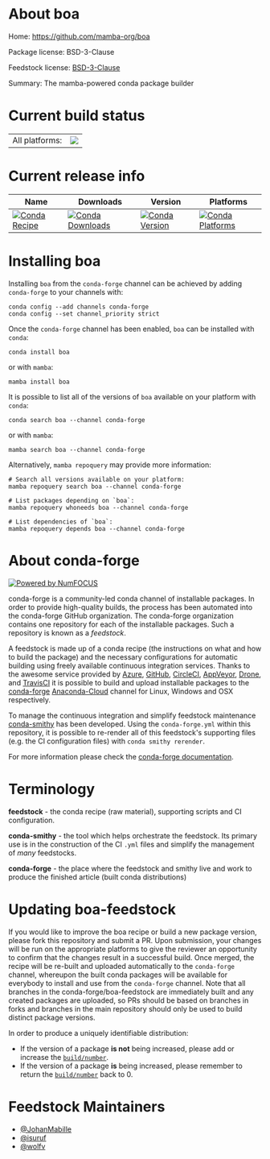 About boa
=========

Home: https://github.com/mamba-org/boa

Package license: BSD-3-Clause

Feedstock license: [BSD-3-Clause](https://github.com/conda-forge/boa-feedstock/blob/main/LICENSE.txt)

Summary: The mamba-powered conda package builder

Current build status
====================


<table><tr><td>All platforms:</td>
    <td>
      <a href="https://dev.azure.com/conda-forge/feedstock-builds/_build/latest?definitionId=10279&branchName=main">
        <img src="https://dev.azure.com/conda-forge/feedstock-builds/_apis/build/status/boa-feedstock?branchName=main">
      </a>
    </td>
  </tr>
</table>

Current release info
====================

| Name | Downloads | Version | Platforms |
| --- | --- | --- | --- |
| [![Conda Recipe](https://img.shields.io/badge/recipe-boa-green.svg)](https://anaconda.org/conda-forge/boa) | [![Conda Downloads](https://img.shields.io/conda/dn/conda-forge/boa.svg)](https://anaconda.org/conda-forge/boa) | [![Conda Version](https://img.shields.io/conda/vn/conda-forge/boa.svg)](https://anaconda.org/conda-forge/boa) | [![Conda Platforms](https://img.shields.io/conda/pn/conda-forge/boa.svg)](https://anaconda.org/conda-forge/boa) |

Installing boa
==============

Installing `boa` from the `conda-forge` channel can be achieved by adding `conda-forge` to your channels with:

```
conda config --add channels conda-forge
conda config --set channel_priority strict
```

Once the `conda-forge` channel has been enabled, `boa` can be installed with `conda`:

```
conda install boa
```

or with `mamba`:

```
mamba install boa
```

It is possible to list all of the versions of `boa` available on your platform with `conda`:

```
conda search boa --channel conda-forge
```

or with `mamba`:

```
mamba search boa --channel conda-forge
```

Alternatively, `mamba repoquery` may provide more information:

```
# Search all versions available on your platform:
mamba repoquery search boa --channel conda-forge

# List packages depending on `boa`:
mamba repoquery whoneeds boa --channel conda-forge

# List dependencies of `boa`:
mamba repoquery depends boa --channel conda-forge
```


About conda-forge
=================

[![Powered by
NumFOCUS](https://img.shields.io/badge/powered%20by-NumFOCUS-orange.svg?style=flat&colorA=E1523D&colorB=007D8A)](https://numfocus.org)

conda-forge is a community-led conda channel of installable packages.
In order to provide high-quality builds, the process has been automated into the
conda-forge GitHub organization. The conda-forge organization contains one repository
for each of the installable packages. Such a repository is known as a *feedstock*.

A feedstock is made up of a conda recipe (the instructions on what and how to build
the package) and the necessary configurations for automatic building using freely
available continuous integration services. Thanks to the awesome service provided by
[Azure](https://azure.microsoft.com/en-us/services/devops/), [GitHub](https://github.com/),
[CircleCI](https://circleci.com/), [AppVeyor](https://www.appveyor.com/),
[Drone](https://cloud.drone.io/welcome), and [TravisCI](https://travis-ci.com/)
it is possible to build and upload installable packages to the
[conda-forge](https://anaconda.org/conda-forge) [Anaconda-Cloud](https://anaconda.org/)
channel for Linux, Windows and OSX respectively.

To manage the continuous integration and simplify feedstock maintenance
[conda-smithy](https://github.com/conda-forge/conda-smithy) has been developed.
Using the ``conda-forge.yml`` within this repository, it is possible to re-render all of
this feedstock's supporting files (e.g. the CI configuration files) with ``conda smithy rerender``.

For more information please check the [conda-forge documentation](https://conda-forge.org/docs/).

Terminology
===========

**feedstock** - the conda recipe (raw material), supporting scripts and CI configuration.

**conda-smithy** - the tool which helps orchestrate the feedstock.
                   Its primary use is in the construction of the CI ``.yml`` files
                   and simplify the management of *many* feedstocks.

**conda-forge** - the place where the feedstock and smithy live and work to
                  produce the finished article (built conda distributions)


Updating boa-feedstock
======================

If you would like to improve the boa recipe or build a new
package version, please fork this repository and submit a PR. Upon submission,
your changes will be run on the appropriate platforms to give the reviewer an
opportunity to confirm that the changes result in a successful build. Once
merged, the recipe will be re-built and uploaded automatically to the
`conda-forge` channel, whereupon the built conda packages will be available for
everybody to install and use from the `conda-forge` channel.
Note that all branches in the conda-forge/boa-feedstock are
immediately built and any created packages are uploaded, so PRs should be based
on branches in forks and branches in the main repository should only be used to
build distinct package versions.

In order to produce a uniquely identifiable distribution:
 * If the version of a package **is not** being increased, please add or increase
   the [``build/number``](https://docs.conda.io/projects/conda-build/en/latest/resources/define-metadata.html#build-number-and-string).
 * If the version of a package **is** being increased, please remember to return
   the [``build/number``](https://docs.conda.io/projects/conda-build/en/latest/resources/define-metadata.html#build-number-and-string)
   back to 0.

Feedstock Maintainers
=====================

* [@JohanMabille](https://github.com/JohanMabille/)
* [@isuruf](https://github.com/isuruf/)
* [@wolfv](https://github.com/wolfv/)

